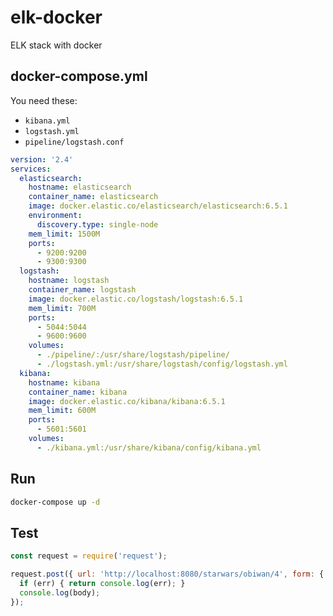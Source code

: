 # elk-docker

ELK stack with docker

## docker-compose.yml

You need these:
- `kibana.yml`
- `logstash.yml`
- `pipeline/logstash.conf`

```yml
version: '2.4'
services:
  elasticsearch:
    hostname: elasticsearch
    container_name: elasticsearch
    image: docker.elastic.co/elasticsearch/elasticsearch:6.5.1
    environment:
      discovery.type: single-node
    mem_limit: 1500M
    ports:
      - 9200:9200
      - 9300:9300
  logstash:
    hostname: logstash
    container_name: logstash
    image: docker.elastic.co/logstash/logstash:6.5.1
    mem_limit: 700M
    ports:
      - 5044:5044
      - 9600:9600
    volumes:
      - ./pipeline/:/usr/share/logstash/pipeline/
      - ./logstash.yml:/usr/share/logstash/config/logstash.yml
  kibana:
    hostname: kibana
    container_name: kibana
    image: docker.elastic.co/kibana/kibana:6.5.1
    mem_limit: 600M
    ports:
      - 5601:5601
    volumes:
      - ./kibana.yml:/usr/share/kibana/config/kibana.yml
```

## Run

```bash
docker-compose up -d
```

## Test

```js
const request = require('request');

request.post({ url: 'http://localhost:8080/starwars/obiwan/4', form: { message: 'hello there' }}, (err, res, body) => {
  if (err) { return console.log(err); }
  console.log(body);
});
```
